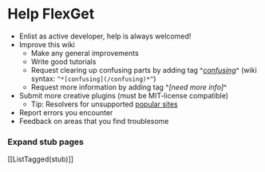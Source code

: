 # Help FlexGet

 * Enlist as active developer, help is always welcomed!
 * Improve this wiki
   * Make any general improvements
   * Write good tutorials
   * Request clearing up confusing parts by adding tag ^*[confusing](/confusing)*^ (wiki syntax: `^*[confusing](/confusing)*^`)
   * Request more information by adding tag ^*[need more info]*^
 * Submit more creative plugins (must be MIT-license compatible)
   * Tip: Resolvers for unsupported [popular sites](http://torrentfreak.com/top-10-torrent-sites-of-2008-081228/)
 * Report errors you encounter
 * Feedback on areas that you find troublesome

### Expand stub pages

[[ListTagged(stub)]]